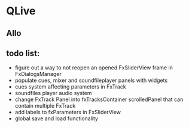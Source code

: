 QLive
=====

Allo
----

todo list:
----------

- figure out a way to not reopen an opened FxSliderView frame in FxDialogsManager
- populate cues, mixer and soundfileplayer panels with widgets
- cues system affecting parameters in FxTrack
- soundfiles player audio system
- change FxTrack Panel into fxTracksContainer scrolledPanel that can contain multiple FxTrack
- add labels to fxParameters in FxSliderView
- global save and load functionality
